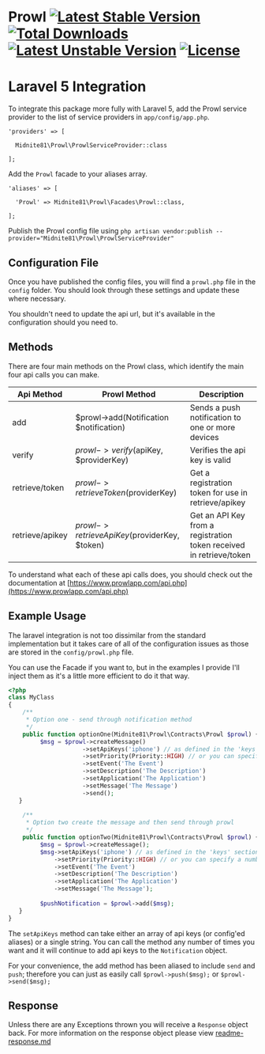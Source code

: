 # Prowl [![Latest Stable Version](https://poser.pugx.org/midnite81/prowl/version)](https://packagist.org/packages/midnite81/prowl) [![Total Downloads](https://poser.pugx.org/midnite81/prowl/downloads)](https://packagist.org/packages/midnite81/prowl) [![Latest Unstable Version](https://poser.pugx.org/midnite81/prowl/v/unstable)](https://packagist.org/packages/midnite81/prowl) [![License](https://poser.pugx.org/midnite81/prowl/license.svg)](https://packagist.org/packages/midnite81/prowl)

# Laravel 5 Integration

To integrate this package more fully with Laravel 5, add the Prowl service provider to the list of service providers 
in `app/config/app.php`.

    'providers' => [

      Midnite81\Prowl\ProwlServiceProvider::class
              
    ];
    
Add the `Prowl` facade to your aliases array.

    'aliases' => [

      'Prowl' => Midnite81\Prowl\Facades\Prowl::class,
      
    ];
    
Publish the Prowl config file using 
`php artisan vendor:publish --provider="Midnite81\Prowl\ProwlServiceProvider"`
    
## Configuration File

Once you have published the config files, you will find a `prowl.php` file in the `config` folder. You should 
look through these settings and update these where necessary. 

You shouldn't need to update the api url, but it's available in the configuration should you need to.

## Methods 

There are four main methods on the Prowl class, which identify the main four api calls you can make. 

|Api Method      |Prowl Method                                  |Description                                                          |
|----------------|----------------------------------------------|---------------------------------------------------------------------|
|add             | $prowl->add(Notification $notification)      | Sends a push notification to one or more devices                    |
|verify          | $prowl->verify($apiKey, $providerKey)        | Verifies the api key is valid                                       |
|retrieve/token  | $prowl->retrieveToken($providerKey)          | Get a registration token for use in retrieve/apikey                 |
|retrieve/apikey | $prowl->retrieveApiKey($providerKey, $token) | Get an API Key from a registration token received in retrieve/token |

 To understand what each of these api calls does, you should check out the documentation at 
 [https://www.prowlapp.com/api.php](https://www.prowlapp.com/api.php)

## Example Usage

The laravel integration is not too dissimilar from the standard implementation but it takes care of all of the 
configuration issues as those are stored in the `config/prowl.php` file. 

You can use the Facade if you want to, but in the examples I provide I'll inject them as it's a little more efficient 
to do it that way.

```php
<?php 
class MyClass
{
    /**
     * Option one - send through notification method
     */
    public function optionOne(Midnite81\Prowl\Contracts\Prowl $prowl) { 
         $msg = $prowl->createMessage()
                     ->setApiKeys('iphone') // as defined in the 'keys' section of the prowl config
                     ->setPriority(Priority::HIGH) // or you can specify a number between -2 to 2
                     ->setEvent('The Event')
                     ->setDescription('The Description')
                     ->setApplication('The Application')
                     ->setMessage('The Message')
                     ->send();
   }
    
    /**
     * Option two create the message and then send through prowl
     */
    public function optionTwo(Midnite81\Prowl\Contracts\Prowl $prowl) { 
         $msg = $prowl->createMessage();
         $msg->setApiKeys('iphone') // as defined in the 'keys' section of the prowl config
             ->setPriority(Priority::HIGH) // or you can specify a number between -2 to 2
             ->setEvent('The Event')
             ->setDescription('The Description')
             ->setApplication('The Application')
             ->setMessage('The Message');
             
         $pushNotification = $prowl->add($msg);   
   }
}
```

The `setApiKeys` method can take either an array of api keys (or config'ed aliases) or a single string. You can call the
method any number of times you want and it will continue to add api keys to the `Notification` object.

For your convenience, the add method has been aliased to include `send` and `push`; therefore you can just as easily 
call `$prowl->push($msg);` or `$prowl->send($msg);`

## Response 

Unless there are any Exceptions thrown you will receive a `Response` object back. For more information on the response
object please view [readme-response.md](readme-response.md) 
